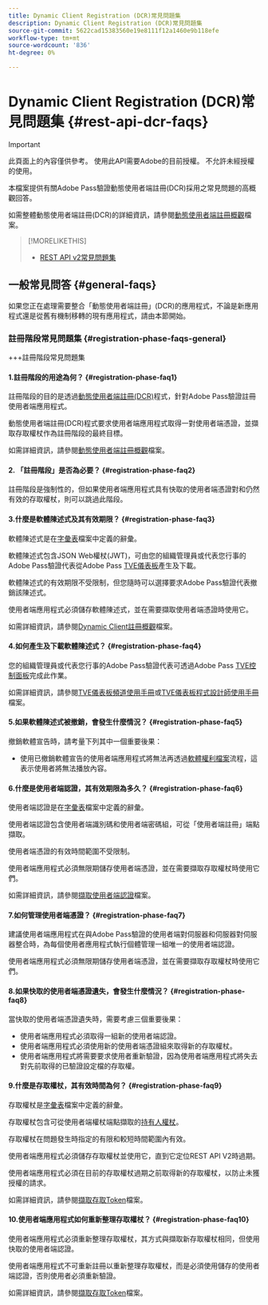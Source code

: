 ```yaml
---
title: Dynamic Client Registration (DCR)常見問題集
description: Dynamic Client Registration (DCR)常見問題集
source-git-commit: 5622cad15383560e19e8111f12a1460e9b118efe
workflow-type: tm+mt
source-wordcount: '836'
ht-degree: 0%

---
```


# Dynamic Client Registration (DCR)常見問題集 {#rest-api-dcr-faqs}

>[!IMPORTANT]
>
> 此頁面上的內容僅供參考。 使用此API需要Adobe的目前授權。 不允許未經授權的使用。

本檔案提供有關Adobe Pass驗證動態使用者端註冊(DCR)採用之常見問題的高概觀回答。

如需整體動態使用者端註冊(DCR)的詳細資訊，請參閱[動態使用者端註冊概觀](/help/authentication/integration-guide-programmers/rest-apis/rest-api-dcr/dynamic-client-registration-overview.md)檔案。

>[!MORELIKETHIS]
>
> * [REST API v2常見問題集](/help/authentication/integration-guide-programmers/rest-apis/rest-api-v2/rest-api-v2-faqs.md)

## 一般常見問答 {#general-faqs}

如果您正在處理需要整合「動態使用者端註冊」(DCR)的應用程式，不論是新應用程式還是從舊有機制移轉的現有應用程式，請由本節開始。

### 註冊階段常見問題集 {#registration-phase-faqs-general}

+++註冊階段常見問題集

#### 1.註冊階段的用途為何？ {#registration-phase-faq1}

註冊階段的目的是透過[動態使用者端註冊(DCR)](/help/authentication/integration-guide-programmers/rest-apis/rest-api-v2/rest-api-v2-glossary.md#dcr)程式，針對Adobe Pass驗證註冊使用者端應用程式。

動態使用者端註冊(DCR)程式要求使用者端應用程式取得一對使用者端憑證，並擷取存取權杖作為註冊階段的最終目標。

如需詳細資訊，請參閱[動態使用者端註冊概觀](/help/authentication/integration-guide-programmers/rest-apis/rest-api-dcr/dynamic-client-registration-overview.md)檔案。

#### 2. 「註冊階段」是否為必要？ {#registration-phase-faq2}

註冊階段是強制性的，但如果使用者端應用程式具有快取的使用者端憑證對和仍然有效的存取權杖，則可以跳過此階段。

#### 3.什麼是軟體陳述式及其有效期限？ {#registration-phase-faq3}

軟體陳述式是在[字彙表](/help/authentication/integration-guide-programmers/rest-apis/rest-api-v2/rest-api-v2-glossary.md#software-statement)檔案中定義的辭彙。

軟體陳述式包含JSON Web權杖(JWT)，可由您的組織管理員或代表您行事的Adobe Pass驗證代表從Adobe Pass [TVE儀表板](/help/authentication/integration-guide-programmers/rest-apis/rest-api-v2/rest-api-v2-glossary.md#tve-dashboard)產生及下載。

軟體陳述式的有效期限不受限制，但您隨時可以選擇要求Adobe Pass驗證代表撤銷該陳述式。

使用者端應用程式必須儲存軟體陳述式，並在需要擷取使用者端憑證時使用它。

如需詳細資訊，請參閱[Dynamic Client註冊概觀](/help/authentication/integration-guide-programmers/rest-apis/rest-api-dcr/dynamic-client-registration-overview.md)檔案。

#### 4.如何產生及下載軟體陳述式？ {#registration-phase-faq4}

您的組織管理員或代表您行事的Adobe Pass驗證代表可透過Adobe Pass [TVE控制面板](/help/authentication/integration-guide-programmers/rest-apis/rest-api-v2/rest-api-v2-glossary.md#tve-dashboard)完成此作業。

如需詳細資訊，請參閱[TVE儀表板頻道使用手冊](/help/authentication/user-guide-tve-dashboard/tve-dashboard-channels.md#registered-applications)或[TVE儀表板程式設計師使用手冊](/help/authentication/user-guide-tve-dashboard/tve-dashboard-programmers.md#registered-applications)檔案。

#### 5.如果軟體陳述式被撤銷，會發生什麼情況？ {#registration-phase-faq5}

撤銷軟體宣告時，請考量下列其中一個重要後果：

* 使用已撤銷軟體宣告的使用者端應用程式將無法再透過[軟體權利檔案](/help/authentication/integration-guide-programmers/rest-apis/rest-api-v2/rest-api-v2-glossary.md#entitlement)流程，這表示使用者將無法播放內容。

#### 6.什麼是使用者端認證，其有效期限為多久？ {#registration-phase-faq6}

使用者端認證是在[字彙表](/help/authentication/integration-guide-programmers/rest-apis/rest-api-v2/rest-api-v2-glossary.md#client-credentials)檔案中定義的辭彙。

使用者端認證包含使用者端識別碼和使用者端密碼組，可從「使用者端註冊」端點擷取。

使用者端憑證的有效時間範圍不受限制。

使用者端應用程式必須無限期儲存使用者端憑證，並在需要擷取存取權杖時使用它們。

如需詳細資訊，請參閱[擷取使用者端認證](/help/authentication/integration-guide-programmers/rest-apis/rest-api-dcr/apis/dynamic-client-registration-apis-retrieve-client-credentials.md)檔案。

#### 7.如何管理使用者端憑證？ {#registration-phase-faq7}

建議使用者端應用程式在與Adobe Pass驗證的使用者端對伺服器和伺服器對伺服器整合時，為每個使用者應用程式執行個體管理一組唯一的使用者端認證。

使用者端應用程式必須無限期儲存使用者端憑證，並在需要擷取存取權杖時使用它們。

#### 8.如果快取的使用者端憑證遺失，會發生什麼情況？ {#registration-phase-faq8}

當快取的使用者端憑證遺失時，需要考慮三個重要後果：

* 使用者端應用程式必須取得一組新的使用者端認證。
* 使用者端應用程式必須使用新的使用者端憑證組來取得新的存取權杖。
* 使用者端應用程式將需要要求使用者重新驗證，因為使用者端應用程式將失去對先前取得的已驗證設定檔的存取權。

#### 9.什麼是存取權杖，其有效時間為何？ {#registration-phase-faq9}

存取權杖是[字彙表](/help/authentication/integration-guide-programmers/rest-apis/rest-api-v2/rest-api-v2-glossary.md#access-token)檔案中定義的辭彙。

存取權杖包含可從使用者端權杖端點擷取的[持有人權杖](/help/authentication/integration-guide-programmers/rest-apis/rest-api-v2/appendix/headers/rest-api-v2-appendix-headers-authorization.md)。

存取權杖在問題發生時指定的有限和較短時間範圍內有效。

使用者端應用程式必須儲存存取權杖並使用它，直到它定位REST API V2時過期。

使用者端應用程式必須在目前的存取權杖過期之前取得新的存取權杖，以防止未獲授權的請求。

如需詳細資訊，請參閱[擷取存取Token](/help/authentication/integration-guide-programmers/rest-apis/rest-api-dcr/apis/dynamic-client-registration-apis-retrieve-access-token.md)檔案。

#### 10.使用者端應用程式如何重新整理存取權杖？ {#registration-phase-faq10}

使用者端應用程式必須重新整理存取權杖，其方式與擷取新存取權杖相同，但使用快取的使用者端認證。

使用者端應用程式不可重新註冊以重新整理存取權杖，而是必須使用儲存的使用者端認證，否則使用者必須重新驗證。

如需詳細資訊，請參閱[擷取存取Token](/help/authentication/integration-guide-programmers/rest-apis/rest-api-dcr/apis/dynamic-client-registration-apis-retrieve-access-token.md)檔案。
